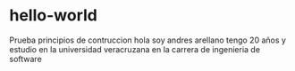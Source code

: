 # hello-world
Prueba principios de contruccion
hola soy andres arellano tengo 20 años y estudio en la universidad veracruzana en la carrera de ingenieria de software
